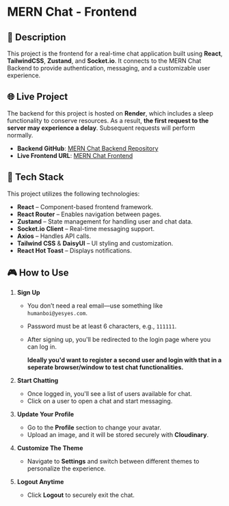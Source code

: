 # MERN Chat - Frontend

## 📌 Description

This project is the frontend for a real-time chat application built using **React**, **TailwindCSS**, **Zustand**, and **Socket.io**. It connects to the MERN Chat Backend to provide authentication, messaging, and a customizable user experience.

## 🌐 Live Project

The backend for this project is hosted on **Render**, which includes a sleep functionality to conserve resources. As a result, **the first request to the server may experience a delay**. Subsequent requests will perform normally.

- **Backend GitHub**: [MERN Chat Backend Repository](https://github.com/SziNo/mern-chat-backend)
- **Live Frontend URL**: [MERN Chat Frontend](https://mern-chat-frontend-lemon.vercel.app/)

## 🚀 Tech Stack

This project utilizes the following technologies:

- **React** – Component-based frontend framework.
- **React Router** – Enables navigation between pages.
- **Zustand** – State management for handling user and chat data.
- **Socket.io Client** – Real-time messaging support.
- **Axios** – Handles API calls.
- **Tailwind CSS** & **DaisyUI** – UI styling and customization.
- **React Hot Toast** – Displays notifications.

## 🎮 How to Use

1. **Sign Up**

   - You don’t need a real email—use something like `humanboi@yesyes.com`.
   - Password must be at least 6 characters, e.g., `111111`.
   - After signing up, you'll be redirected to the login page where you can log in.

     **Ideally you'd want to register a second user and login with that in a seperate browser/window to test chat functionalities.**

2. **Start Chatting**

   - Once logged in, you'll see a list of users available for chat.
   - Click on a user to open a chat and start messaging.

3. **Update Your Profile**

   - Go to the **Profile** section to change your avatar.
   - Upload an image, and it will be stored securely with **Cloudinary**.

4. **Customize The Theme**

   - Navigate to **Settings** and switch between different themes to personalize the experience.

5. **Logout Anytime**
   - Click **Logout** to securely exit the chat.

